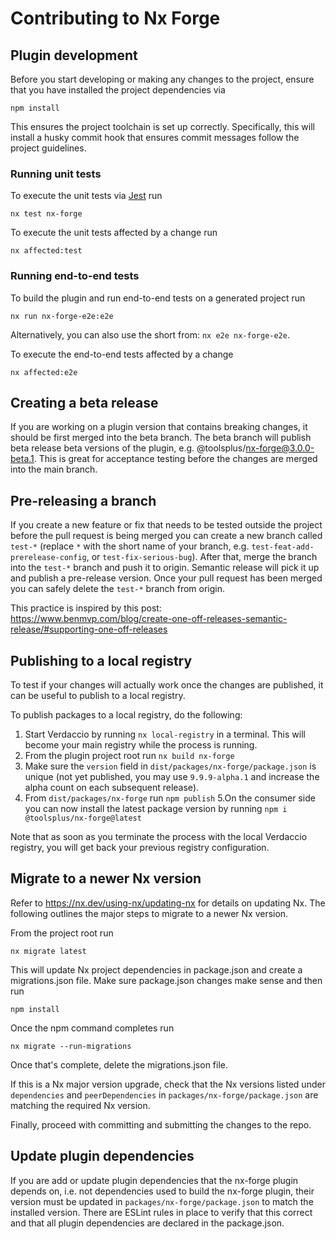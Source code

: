 # Contributing to Nx Forge

## Plugin development

Before you start developing or making any changes to the project, ensure that you have installed the project dependencies via

    npm install

This ensures the project toolchain is set up correctly. Specifically, this will install a husky commit hook that ensures commit messages follow the project guidelines.

### Running unit tests

To execute the unit tests via [Jest](https://jestjs.io) run

    nx test nx-forge

To execute the unit tests affected by a change run

    nx affected:test

### Running end-to-end tests

To build the plugin and run end-to-end tests on a generated project run

    nx run nx-forge-e2e:e2e

Alternatively, you can also use the short from: `nx e2e nx-forge-e2e`.

To execute the end-to-end tests affected by a change

    nx affected:e2e

## Creating a beta release

If you are working on a plugin version that contains breaking changes, it should be first merged into the beta branch. The beta branch will publish beta release beta versions of the plugin, e.g. @toolsplus/nx-forge@3.0.0-beta.1. This is great for acceptance testing before the changes are merged into the main branch.  

## Pre-releasing a branch

If you create a new feature or fix that needs to be tested outside the project before the pull request is being merged you can create a new branch called `test-*` (replace `*` with the short name of your branch, e.g. `test-feat-add-prerelease-config`, or `test-fix-serious-bug`). After that, merge the branch into the `test-*` branch and push it to origin. Semantic release will pick it up and publish a pre-release version.
Once your pull request has been merged you can safely delete the `test-*` branch from origin.

This practice is inspired by this post: https://www.benmvp.com/blog/create-one-off-releases-semantic-release/#supporting-one-off-releases 

## Publishing to a local registry

To test if your changes will actually work once the changes are published, it can be useful to publish to a local registry.

To publish packages to a local registry, do the following:

1. Start Verdaccio by running `nx local-registry` in a terminal. This will become your main registry while the process is running.
2. From the plugin project root run `nx build nx-forge`
3. Make sure the `version` field in `dist/packages/nx-forge/package.json` is unique (not yet published, you may use `9.9.9-alpha.1` and increase the alpha count on each subsequent release).
4. From `dist/packages/nx-forge` run `npm publish`
5.On the consumer side you can now install the latest package version by running `npm i @toolsplus/nx-forge@latest`

Note that as soon as you terminate the process with the local Verdaccio registry, you will get back your previous registry configuration.

## Migrate to a newer Nx version

Refer to https://nx.dev/using-nx/updating-nx for details on updating Nx. The following outlines the major steps to migrate to a newer Nx version.

From the project root run 

    nx migrate latest

This will update Nx project dependencies in package.json and create a migrations.json file.
Make sure package.json changes make sense and then run 

    npm install

Once the npm command completes run

    nx migrate --run-migrations

Once that's complete, delete the migrations.json file.

If this is a Nx major version upgrade, check that the Nx versions listed under `dependencies` and `peerDependencies` in `packages/nx-forge/package.json` are matching the required Nx version.

Finally, proceed with committing and submitting the changes to the repo.  

## Update plugin dependencies

If you are add or update plugin dependencies that the nx-forge plugin depends on, i.e. not dependencies used to build the nx-forge plugin, their version must be updated in `packages/nx-forge/package.json` to match the installed version. There are ESLint rules in place to verify that this correct and that all plugin dependencies are declared in the package.json.
